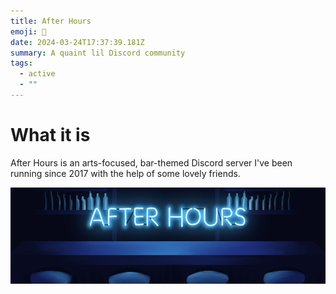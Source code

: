 ```yaml
---
title: After Hours
emoji: 🥂
date: 2024-03-24T17:37:39.181Z
summary: A quaint lil Discord community
tags:
  - active
  - ""
---
```

# W﻿hat it is

A﻿fter Hours is an arts-focused, bar-themed Discord server I've been running since 2017 with the help of some lovely friends.

![](/src/assets/img/after_hours2.png)
